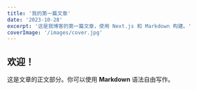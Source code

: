 ```yaml
---
title: '我的第一篇文章'
date: '2023-10-28'
excerpt: '这是我博客的第一篇文章，使用 Next.js 和 Markdown 构建。'
coverImage: '/images/cover.jpg'
---
```


## 欢迎！

这是文章的正文部分。你可以使用 **Markdown** 语法自由写作。